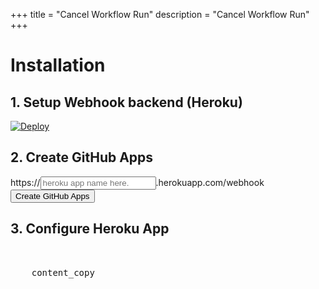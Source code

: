 +++
title = "Cancel Workflow Run"
description = "Cancel Workflow Run"
+++

# Installation
## 1. Setup Webhook backend (Heroku)

[![Deploy](https://www.herokucdn.com/deploy/button.svg)](https://heroku.com/deploy?template=https://github.com/yskszk63/cancel-workflow-run)

## 2. Create GitHub Apps

<form name="appnew" action="" method="post">
  <div>
    https://<input type="text" name="heroku-endpoint" value="" placeholder="heroku app name here." required/>.herokuapp.com/webhook
  </div>
  <input type="hidden" name="manifest" />
  <button type="submit">Create GitHub Apps</button>
</form>

## 3. Configure Heroku App

<pre id="heroku-conf">
  <div id="copy-heroku-cli" type="button">
    <span class="material-icons">content_copy</span>
  </div>
  <code id="heroku-conf-code"></code>
</pre>
